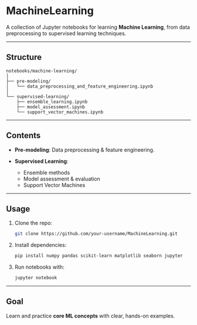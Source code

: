 # MachineLearning

A collection of Jupyter notebooks for learning **Machine Learning**, from data preprocessing to supervised learning techniques.

---

## Structure

```
notebooks/machine-learning/
│
├── pre-modeling/
│   └── data_preprocessing_and_feature_engineering.ipynb
│
└── supervised-learning/
    ├── ensemble_learning.ipynb
    ├── model_assessment.ipynb
    └── support_vector_machines.ipynb
```

---

## Contents

* **Pre-modeling**: Data preprocessing & feature engineering.
* **Supervised Learning**:

  * Ensemble methods
  * Model assessment & evaluation
  * Support Vector Machines

---

## Usage

1. Clone the repo:

   ```bash
   git clone https://github.com/your-username/MachineLearning.git
   ```
2. Install dependencies:

   ```bash
   pip install numpy pandas scikit-learn matplotlib seaborn jupyter
   ```
3. Run notebooks with:

   ```bash
   jupyter notebook
   ```

---

## Goal

Learn and practice **core ML concepts** with clear, hands-on examples.

